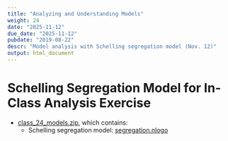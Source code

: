 ```yaml
---
title: "Analyzing and Understanding Models"
weight: 24
date: "2025-11-12"
due_date: "2025-11-12"
pubdate: "2019-08-22"
descr: "Model analysis with Schelling segregation model (Nov. 12)"
output: html_document
---
```

# Schelling Segregation Model for In-Class Analysis Exercise

* [class_24_models.zip](/models/class_24/class_24_models.zip), which contains:
  * Schelling segregation model: [segregation.nlogo](/models/class_24/segregation.nlogo)
